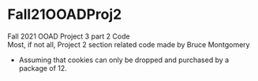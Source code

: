 # Fall21OOADProj2

Fall 2021 OOAD Project 3 part 2 Code <br />
Most, if not all, Project 2 section related code made by Bruce Montgomery 
- Assuming that cookies can only be dropped and purchased by a package of 12.
